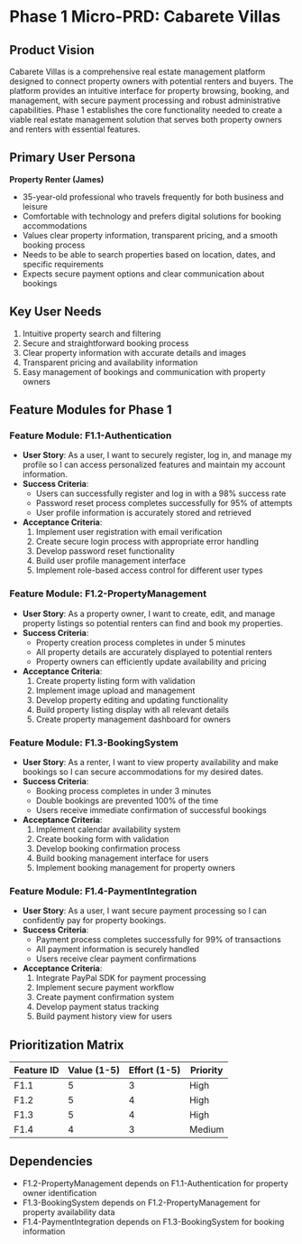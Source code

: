 # Phase 1 Micro-PRD: Cabarete Villas

## Product Vision
Cabarete Villas is a comprehensive real estate management platform designed to connect property owners with potential renters and buyers. The platform provides an intuitive interface for property browsing, booking, and management, with secure payment processing and robust administrative capabilities. Phase 1 establishes the core functionality needed to create a viable real estate management solution that serves both property owners and renters with essential features.

## Primary User Persona

**Property Renter (James)**
- 35-year-old professional who travels frequently for both business and leisure
- Comfortable with technology and prefers digital solutions for booking accommodations
- Values clear property information, transparent pricing, and a smooth booking process
- Needs to be able to search properties based on location, dates, and specific requirements
- Expects secure payment options and clear communication about bookings

## Key User Needs
1. Intuitive property search and filtering
2. Secure and straightforward booking process
3. Clear property information with accurate details and images
4. Transparent pricing and availability information
5. Easy management of bookings and communication with property owners

## Feature Modules for Phase 1

### Feature Module: F1.1-Authentication
- **User Story**: As a user, I want to securely register, log in, and manage my profile so I can access personalized features and maintain my account information.
- **Success Criteria**:
  - Users can successfully register and log in with a 98% success rate
  - Password reset process completes successfully for 95% of attempts
  - User profile information is accurately stored and retrieved
- **Acceptance Criteria**:
  1. Implement user registration with email verification
  2. Create secure login process with appropriate error handling
  3. Develop password reset functionality
  4. Build user profile management interface
  5. Implement role-based access control for different user types

### Feature Module: F1.2-PropertyManagement
- **User Story**: As a property owner, I want to create, edit, and manage property listings so potential renters can find and book my properties.
- **Success Criteria**:
  - Property creation process completes in under 5 minutes
  - All property details are accurately displayed to potential renters
  - Property owners can efficiently update availability and pricing
- **Acceptance Criteria**:
  1. Create property listing form with validation
  2. Implement image upload and management
  3. Develop property editing and updating functionality
  4. Build property listing display with all relevant details
  5. Create property management dashboard for owners

### Feature Module: F1.3-BookingSystem
- **User Story**: As a renter, I want to view property availability and make bookings so I can secure accommodations for my desired dates.
- **Success Criteria**:
  - Booking process completes in under 3 minutes
  - Double bookings are prevented 100% of the time
  - Users receive immediate confirmation of successful bookings
- **Acceptance Criteria**:
  1. Implement calendar availability system
  2. Create booking form with validation
  3. Develop booking confirmation process
  4. Build booking management interface for users
  5. Implement booking management for property owners

### Feature Module: F1.4-PaymentIntegration
- **User Story**: As a user, I want secure payment processing so I can confidently pay for property bookings.
- **Success Criteria**:
  - Payment process completes successfully for 99% of transactions
  - All payment information is securely handled
  - Users receive clear payment confirmations
- **Acceptance Criteria**:
  1. Integrate PayPal SDK for payment processing
  2. Implement secure payment workflow
  3. Create payment confirmation system
  4. Develop payment status tracking
  5. Build payment history view for users

## Prioritization Matrix

| Feature ID | Value (1-5) | Effort (1-5) | Priority |
|------------|-------------|--------------|----------|
| F1.1       | 5           | 3            | High     |
| F1.2       | 5           | 4            | High     |
| F1.3       | 5           | 4            | High     |
| F1.4       | 4           | 3            | Medium   |

## Dependencies

- F1.2-PropertyManagement depends on F1.1-Authentication for property owner identification
- F1.3-BookingSystem depends on F1.2-PropertyManagement for property availability data
- F1.4-PaymentIntegration depends on F1.3-BookingSystem for booking information